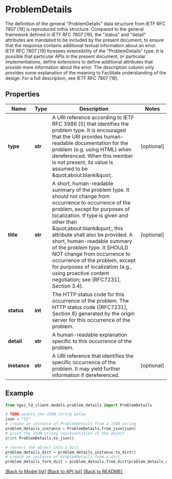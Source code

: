 # ProblemDetails

The definition of the general \"ProblemDetails\" data structure from IETF RFC 7807 [19] is reproduced inthis structure. Compared to the general framework defined in IETF RFC 7807 [19], the \"status\" and \"detail\" attributes are mandated to be included by the present document, to ensure that the response contains additional textual information about an error. IETF RFC 7807 [19] foresees extensibility of the \"ProblemDetails\" type. It is possible that particular APIs in the present document, or particular implementations, define extensions to define additional attributes that provide more information about the error. The description column only provides some explanation of the meaning to Facilitate understanding of the design. For a full description, see IETF RFC 7807 [19]. 

## Properties
Name | Type | Description | Notes
------------ | ------------- | ------------- | -------------
**type** | **str** | A URI reference according to IETF RFC 3986 [5] that identifies the problem type. It is encouraged that the URI provides human-readable documentation for the problem (e.g. using HTML) when dereferenced. When this member is not present, its value is assumed to be \&quot;about:blank\&quot;.  | [optional] 
**title** | **str** | A short, human-readable summary of the problem type. It should not change from occurrence to occurrence of the problem, except for purposes of localization. If type is given and other than \&quot;about:blank\&quot;, this attribute shall also be provided. A short, human-readable summary of the problem type.  It SHOULD NOT change from occurrence to occurrence of the problem, except for purposes of localization (e.g., using proactive content negotiation; see [RFC7231], Section 3.4).  | [optional] 
**status** | **int** | The HTTP status code for this occurrence of the problem. The HTTP status code ([RFC7231], Section 6) generated by the origin server for this occurrence of the problem.  | 
**detail** | **str** | A human-readable explanation specific to this occurrence of the problem.  | 
**instance** | **str** | A URI reference that identifies the specific occurrence of the problem. It may yield further information if dereferenced.  | [optional] 

## Example

```python
from ngsi_ld_client.models.problem_details import ProblemDetails

# TODO update the JSON string below
json = "{}"
# create an instance of ProblemDetails from a JSON string
problem_details_instance = ProblemDetails.from_json(json)
# print the JSON string representation of the object
print ProblemDetails.to_json()

# convert the object into a dict
problem_details_dict = problem_details_instance.to_dict()
# create an instance of ProblemDetails from a dict
problem_details_form_dict = problem_details.from_dict(problem_details_dict)
```
[[Back to Model list]](../README.md#documentation-for-models) [[Back to API list]](../README.md#documentation-for-api-endpoints) [[Back to README]](../README.md)


